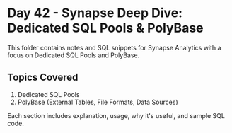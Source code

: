 # Day 42 - Synapse Deep Dive: Dedicated SQL Pools & PolyBase

This folder contains notes and SQL snippets for Synapse Analytics with a focus on
Dedicated SQL Pools and PolyBase.

## Topics Covered
1. Dedicated SQL Pools
2. PolyBase (External Tables, File Formats, Data Sources)

Each section includes explanation, usage, why it's useful, and sample SQL code.
